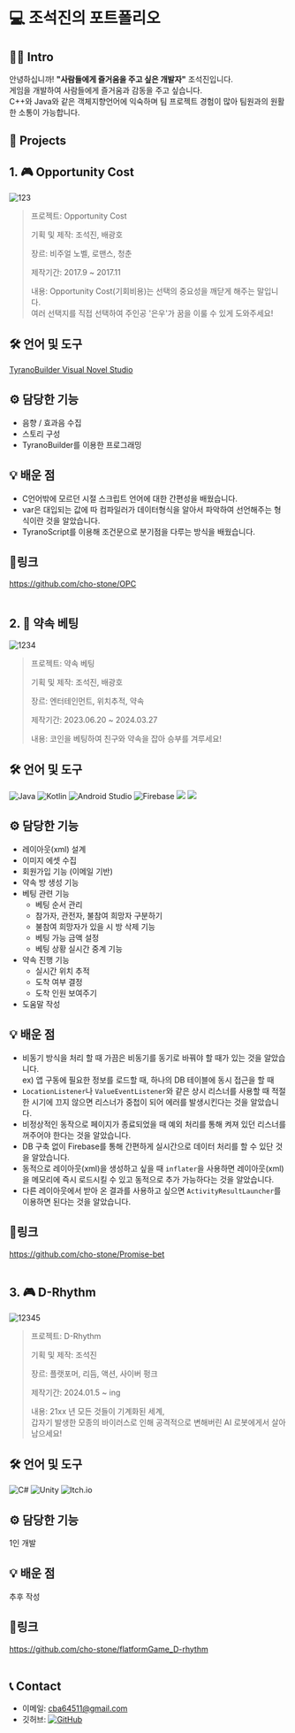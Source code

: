 # 💻 조석진의 포트폴리오
## 👨‍💻 Intro
안녕하십니까! __"사람들에게 즐거움을 주고 싶은 개발자"__ 조석진입니다.  
게임을 개발하여 사람들에게 즐거움과 감동을 주고 싶습니다.  
C++와 Java와 같은 객체지향언어에 익숙하며 팀 프로젝트 경험이 많아 팀원과의 원활한 소통이 가능합니다.
## 📁 Projects
## 1. 🎮 Opportunity Cost
![123](https://github.com/cho-stone/Portfolio/assets/74195857/3a341f65-e0ee-4d67-8bcc-0af6e2731944)
> 프로젝트: Opportunity Cost
>   
> 기획 및 제작: 조석진, 배광호
>   
> 장르: 비주얼 노벨, 로맨스, 청춘
>   
> 제작기간: 2017.9 ~ 2017.11
>   
> 내용: Opportunity Cost(기회비용)는 선택의 중요성을 깨닫게 해주는 말입니다.  
> 여러 선택지를 직접 선택하여 주인공 '은우'가 꿈을 이룰 수 있게 도와주세요!
## 🛠 언어 및 도구
[TyranoBuilder Visual Novel Studio](https://tyranobuilder.com/)
## ⚙ 담당한 기능
* 음향 / 효과음 수집
* 스토리 구성
* TyranoBuilder를 이용한 프로그래밍
## 💡 배운 점
* C언어밖에 모르던 시절 스크립트 언어에 대한 간편성을 배웠습니다.
* var은 대입되는 값에 따 컴파일러가 데이터형식을 알아서 파악하여 선언해주는 형식이란 것을 알았습니다.
* TyranoScript를 이용해 조건문으로 분기점을 다루는 방식을 배웠습니다.

## 🔗링크
https://github.com/cho-stone/OPC
<br><br>

## 2. 📱 약속 베팅
![1234](https://github.com/cho-stone/Portfolio/assets/74195857/def44c79-acb5-4c7c-9b24-a94960c12783)
> 프로젝트: 약속 베팅
>
> 기획 및 제작: 조석진, 배광호
>
> 장르: 엔터테인먼트, 위치추적, 약속
>
> 제작기간: 2023.06.20 ~ 2024.03.27
>
> 내용: 코인을 베팅하여 친구와 약속을 잡아 승부를 겨루세요!
## 🛠 언어 및 도구
![Java](https://img.shields.io/badge/java-%23ED8B00.svg?style=for-the-badge&logo=openjdk&logoColor=white) ![Kotlin](https://img.shields.io/badge/kotlin-%237F52FF.svg?style=for-the-badge&logo=kotlin&logoColor=white) ![Android Studio](https://img.shields.io/badge/android%20studio-346ac1?style=for-the-badge&logo=android%20studio&logoColor=white) ![Firebase](https://img.shields.io/badge/firebase-a08021?style=for-the-badge&logo=firebase&logoColor=ffcd34) <img src="https://img.shields.io/badge/Naver-03C75A?style=for-the-badge&logo=Naver&logoColor=white"> <img src="https://img.shields.io/badge/Kakao-FFCD00?style=for-the-badge&logo=Kakao&logoColor=black">
## ⚙ 담당한 기능
* 레이아웃(xml) 설계
* 이미지 에셋 수집
* 회원가입 기능 (이메일 기반)
* 약속 방 생성 기능
* 베팅 관련 기능
  * 베팅 순서 관리
  * 참가자, 관전자, 불참여 희망자 구분하기
  * 불참여 희망자가 있을 시 방 삭제 기능
  * 베팅 가능 금액 설정
  * 베팅 상황 실시간 중계 기능
* 약속 진행 기능
  * 실시간 위치 추적
  * 도착 여부 결정
  * 도착 인원 보여주기
* 도움말 작성
## 💡 배운 점
* 비동기 방식을 처리 할 때 가끔은 비동기를 동기로 바꿔야 할 때가 있는 것을 알았습니다.  
  ex) 앱 구동에 필요한 정보를 로드할 때, 하나의 DB 테이블에 동시 접근을 할 때
* ```LocationListener```나 ```ValueEventListener```와 같은 상시 리스너를 사용할 때
  적절한 시기에 끄지 않으면 리스너가 중첩이 되어 에러를 발생시킨다는 것을 알았습니다.
* 비정상적인 동작으로 페이지가 종료되었을 때 예외 처리를 통해 켜져 있던 리스너를 꺼주어야 한다는 것을 알았습니다.
* DB 구축 없이 Firebase를 통해 간편하게 실시간으로 데이터 처리를 할 수 있단 것을 알았습니다.
* 동적으로 레이아웃(xml)을 생성하고 싶을 때 ```inflater```을 사용하면 레이아웃(xml)을 메모리에 즉시 로드시킬 수 있고
  동적으로 추가 가능하다는 것을 알았습니다.
* 다른 레이아웃에서 받아 온 결과를 사용하고 싶으면 ```ActivityResultLauncher```를 이용하면 된다는 것을 알았습니다.
## 🔗링크
https://github.com/cho-stone/Promise-bet 
<br><br>

## 3. 🎮 D-Rhythm
![12345](https://github.com/cho-stone/Portfolio/assets/74195857/e5ea2478-cc95-4dca-8c25-3e345383cb98)
> 프로젝트: D-Rhythm
>   
> 기획 및 제작: 조석진
>   
> 장르: 플랫포머, 리듬, 액션, 사이버 펑크
>   
> 제작기간: 2024.01.5 ~ ing
>
> 내용: 21xx 년 모든 것들이 기계화된 세계,  
> 갑자기 발생한 모종의 바이러스로 인해 공격적으로 변해버린 AI 로봇에게서 살아남으세요!
## 🛠 언어 및 도구
![C#](https://img.shields.io/badge/c%23-%23239120.svg?style=for-the-badge&logo=csharp&logoColor=white) ![Unity](https://img.shields.io/badge/unity-%23000000.svg?style=for-the-badge&logo=unity&logoColor=white) ![Itch.io](https://img.shields.io/badge/Itch-%23FF0B34.svg?style=for-the-badge&logo=Itch.io&logoColor=white)
## ⚙ 담당한 기능
1인 개발
## 💡 배운 점
추후 작성
## 🔗링크
https://github.com/cho-stone/flatformGame_D-rhythm
<br><br>

## 📞 Contact
* 이메일: cba64511@gmail.com
* 깃허브: [![GitHub](https://img.shields.io/badge/github-%23121011.svg?style=for-the-badge&logo=github&logoColor=white)](https://github.com/cho-stone)
